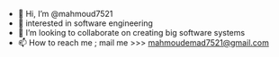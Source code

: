 - 👋 Hi, I’m @mahmoud7521
- 👀 interested in software engineering
- 💞️ I’m looking to collaborate on creating big software systems
- 📫 How to reach me ; mail me >>> mahmoudemad7521@gmail.com

